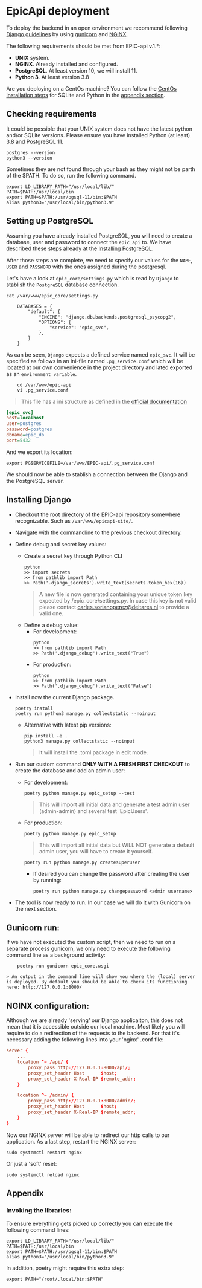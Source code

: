 # EpicApi deployment
To deploy the backend in an open environment we recommend following [Django guidelines](https://docs.djangoproject.com/en/4.0/howto/deployment/wsgi/gunicorn/) by using [gunicorn](https://docs.gunicorn.org/en/latest/install.html) and [NGINX](https://www.nginx.com/).

The following requirements should be met from EPIC-api v.1.*:

* __UNIX__ system.
* __NGINX__. Already installed and configured.
* __PostgreSQL__. At least version 10, we will install 11.
* __Python 3__. At least version 3.8

Are you deploying on a CentOs machine? You can follow the [CentOs installation steps](install_on_centos.md) for SQLite and Python in the [appendix section](#appendix).

## Checking requirements 
It could be possible that your UNIX system does not have the latest python and/or SQLite versions. Please ensure you have installed Python (at least) 3.8 and PostgreSQL 11.

    postgres --version
    python3 --version

Sometimes they are not found through your bash as they might not be parth of the $PATH. To do so, run the following command.

    export LD_LIBRARY_PATH="/usr/local/lib/"
    PATH=$PATH:/usr/local/bin
    export PATH=$PATH:/usr/pgsql-11/bin:$PATH
    alias python3="/usr/local/bin/python3.9"

## Setting up PostgreSQL
Assuming you have already installed PostgreSQL, you will need to create a database, user and password to connect the `epic_api` to. We have described these steps already at the [Installing PostgreSQL](install_on_centos.md#installing-postgresql).

After those steps are complete, we need to specify our values for the `NAME`, `USER` and `PASSWORD` with the ones assigned during the postgresql.

Let's have a look at  `epic_core/settings.py` which is read by `Django` to stablish the `PostgreSQL` database connection.

    cat /var/www/epic_core/settings.py

```cli
    DATABASES = {
        "default": {
            "ENGINE": "django.db.backends.postgresql_psycopg2",  
            "OPTIONS": {
                "service": "epic_svc",
            },
        }
    }
```

As can be seen, `Django` expects a defined service named `epic_svc`. It will be specified as follows in an ini-file named `.pg_service.conf` which will be located at our own convenience in the project directory and lated exported as an `environment variable`.
```cli
    cd /var/www/epic-api
    vi .pg_service.conf
```
> This file has a ini structure as defined in the [official documentation](https://www.postgresql.org/docs/current/libpq-pgservice.html)
```ini
[epic_svc]
host=localhost
user=postgres
password=postgres
dbname=epic_db
port=5432
```

And we export its location:

    export PGSERVICEFILE=/var/www/EPIC-api/.pg_service.conf

<!-- We create as well a password file:
```cli
    cd /var/www/epic-api
    vi .pgpass
```
 > This file follows the [official documentation](https://www.postgresql.org/docs/current/libpq-pgpass.html) standard
 ```
 localhost:5432:epic_db:postgres:postgres
 ``` -->

We should now be able to stablish a connection between the Django and the PostgreSQL server.

## Installing Django

* Checkout the root directory of the EPIC-api repository somewhere recognizable. Such as `/var/www/epicapi-site/`.
* Navigate with the commandline to the previous checkout directory.
* Define debug and secret key values:
    * Create a secret key through Python CLI
        ```cli
        python
        >> import secrets
        >> from pathlib import Path
        >> Path('.django_secrets').write_text(secrets.token_hex(16))
        ```
        > A new file is now generated containing your unique token key expected by /epic_core/settings.py. In case this key is not valid please contact carles.sorianoperez@deltares.nl to provide a valid one.
    * Define a debug value:
        * For development:
            ```cli
            python
            >> from pathlib import Path
            >> Path('.django_debug').write_text("True")
            ```
        * For production:
            ```cli
            python
            >> from pathlib import Path
            >> Path('.django_debug').write_text("False")
            ```
* Install now the current Django package.
    ```cli
    poetry install
    poetry run python3 manage.py collectstatic --noinput
    ```
    * Alternative with latest pip versions:
        ```cli
        pip install -e .
        python3 manage.py collectstatic --noinput
        ```
        > It will install the .toml package in edit mode.
* Run our custom command __ONLY WITH A FRESH FIRST CHECKOUT__ to create the database and add an admin user:
    * For development:
        ```cli
        poetry python manage.py epic_setup --test
        ```
        > This will import all initial data and generate a test admin user (admin-admin) and several test 'EpicUsers'.
    * For production:
        ```cli
        poetry python manage.py epic_setup
        ```
        > This will import all initial data but WILL NOT generate a default admin user, you will have to create it yourself.
        ```cli
        poetry run python manage.py createsuperuser
        ```
        * If desired you can change the password after creating the user by running: 
            ```cli
            poetry run python manage.py changepassword <admin username>
            ```

* The tool is now ready to run. In our case we will do it with Gunicorn on the next section.

## Gunicorn run:

If we have not executed the custom script, then we need to run on a separate process gunicorn, we only need to execute the following command line as a background activity:
```cli
    poetry run gunicorn epic_core.wsgi
```
    > An output in the command line will show you where the (local) server is deployed. By default you should be able to check its functioning here: http://127.0.0.1:8000/ 

## NGINX configuration:
Although we are already 'serving' our Django applicaiton, this does not mean that it is accessible outside our local machine.
Most likely you will require to do a redirection of the requests to the backend. For that it's necessary adding the following lines into your 'nginx' .conf file:
```conf
server {
    ...
    location ^~ /api/ {
        proxy_pass http://127.0.0.1:8000/api/;
        proxy_set_header Host      $host;
        proxy_set_header X-Real-IP $remote_addr;
    }

    location ^~ /admin/ {
        proxy_pass http://127.0.0.1:8000/admin/;
        proxy_set_header Host      $host;
        proxy_set_header X-Real-IP $remote_addr;
    }
}
```
Now our NGINX server will be able to redirect our http calls to our application. As a last step, restart the NGINX server:

    sudo systemctl restart nginx

Or just a 'soft' reset:

    sudo systemctl reload nginx


## Appendix

### Invoking the libraries:
To ensure everything gets picked up correctly you can execute the following command lines:
```cli
export LD_LIBRARY_PATH="/usr/local/lib/"
PATH=$PATH:/usr/local/bin
export PATH=$PATH:/usr/pgsql-11/bin:$PATH
alias python3="/usr/local/bin/python3.9"
```
In addition, poetry might require this extra step:
```cli
export PATH="/root/.local/bin:$PATH"
```